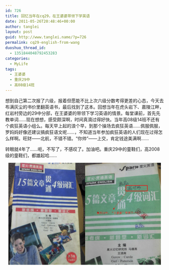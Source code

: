 ```yaml
---
id: 726
title: 回忆当年在cq29，在王婆婆带领下学英语
date: 2011-05-26T20:48:46+00:00
author: tanglei
layout: post
guid: http://www.tanglei.name/?p=726
permalink: cq29-english-from-wang
duoshuo_thread_id:
  - 1351844048792453283
categories:
  - MyLife
tags:
  - 王婆婆
  - 重庆29中
  - 高08级14班
---
```

想到自己第二次报了六级，报着但愿能不比上次六级分数考得更差的心态，今天去布满灰尘的书价里翻英语书，最后找到了这本。回想当年在虎头岩下、嘉陵江畔，红岩村旁边的29中分部，在王婆婆的带领下学习英语的情景。每堂课前，首先先教单词……现在想想，感受颇深啊，时间真滴过得好快。当年高08级14班不还有个疯狂英语小组么。每天早上起的浪个早，到那个操场去疯狂英语……佩服佩服，罗妈妈好像还建议搞疯狂语文呢……，不知道当年参加疯狂英语的人们现在过得怎么样啊。旺财——北航，不错不错。“你帅”——上交，肯定钱途美满啊……

转眼就4年了……呃，不写了，不感叹了。加油吧。重庆29中的童鞋们，高2008级的童鞋们，都雄起哈……

<p style="text-align: center;">
  <a href="/wp-content/uploads/2011/05/cq29-cet-4.jpg" target="_blank"><img class="size-full wp-image-727 aligncenter" title="cq29-cet-4" src="/wp-content/uploads/2011/05/cq29-cet-4.jpg" alt="重庆29中王婆婆带领大家学英语" width="485" height="324" /></a>
</p>
